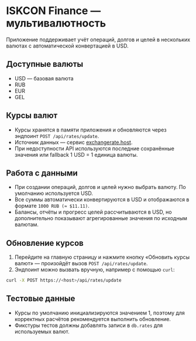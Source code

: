 # ISKCON Finance — мультивалютность

Приложение поддерживает учёт операций, долгов и целей в нескольких валютах с автоматической конвертацией в USD.

## Доступные валюты

* USD — базовая валюта
* RUB
* EUR
* GEL

## Курсы валют

* Курсы хранятся в памяти приложения и обновляются через эндпоинт `POST /api/rates/update`.
* Источник данных — сервис [exchangerate.host](https://api.exchangerate.host/latest?base=USD&symbols=RUB,EUR,GEL).
* При недоступности API используются последние сохранённые значения или fallback 1 USD = 1 единица валюты.

## Работа с данными

* При создании операций, долгов и целей нужно выбрать валюту. По умолчанию используется USD.
* Все суммы автоматически конвертируются в USD и отображаются в формате `1000 RUB (≈ $11.11)`.
* Балансы, отчёты и прогресс целей рассчитываются в USD, но дополнительно показывают агрегированные значения по исходным валютам.

## Обновление курсов

1. Перейдите на главную страницу и нажмите кнопку «Обновить курсы валют» — произойдёт вызов `POST /api/rates/update`.
2. Эндпоинт можно вызвать вручную, например с помощью `curl`:

```bash
curl -X POST https://<host>/api/rates/update
```

## Тестовые данные

* Курсы по умолчанию инициализируются значением 1, поэтому для корректных расчётов рекомендуется выполнить обновление.
* Фикстуры тестов должны добавлять записи в `db.rates` для используемых валют.
